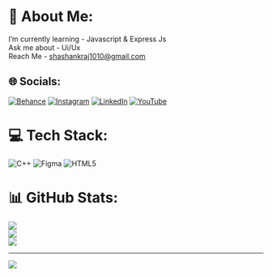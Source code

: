 # 💫 About Me:
I’m currently learning - Javascript & Express Js<br>Ask me about - Ui/Ux<br>Reach Me - shashankraj1010@gmail.com


## 🌐 Socials:
[![Behance](https://img.shields.io/badge/Behance-1769ff?logo=behance&logoColor=white)](https://behance.net/shashankraj5) [![Instagram](https://img.shields.io/badge/Instagram-%23E4405F.svg?logo=Instagram&logoColor=white)](https://instagram.com/shashank_raj___) [![LinkedIn](https://img.shields.io/badge/LinkedIn-%230077B5.svg?logo=linkedin&logoColor=white)](https://linkedin.com/in/www.linkedin.com/in/raj-shashank) [![YouTube](https://img.shields.io/badge/YouTube-%23FF0000.svg?logo=YouTube&logoColor=white)](https://youtube.com/@https://www.youtube.com/@Syntax_Sphere) 

# 💻 Tech Stack:
![C++](https://img.shields.io/badge/c++-%2300599C.svg?style=for-the-badge&logo=c%2B%2B&logoColor=white) ![Figma](https://img.shields.io/badge/figma-%23F24E1E.svg?style=for-the-badge&logo=figma&logoColor=white) ![HTML5](https://img.shields.io/badge/html5-%23E34F26.svg?style=for-the-badge&logo=html5&logoColor=white)
# 📊 GitHub Stats:
![](https://github-readme-stats.vercel.app/api?username=Raj-Shashank&theme=blue_navy&hide_border=false&include_all_commits=true&count_private=false)<br/>
![](https://github-readme-streak-stats.herokuapp.com/?user=Raj-Shashank&theme=blue_navy&hide_border=false)<br/>
![](https://github-readme-stats.vercel.app/api/top-langs/?username=Raj-Shashank&theme=blue_navy&hide_border=false&include_all_commits=true&count_private=false&layout=compact)

---
[![](https://visitcount.itsvg.in/api?id=Raj-Shashank&icon=5&color=0)](https://visitcount.itsvg.in)

<!-- Proudly created with GPRM ( https://gprm.itsvg.in ) -->
